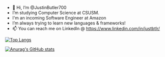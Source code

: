 - 👋 Hi, I’m @JustinButler700
- I’m studying Computer Science at CSUSM.
- I'm an incoming Software Engineer at Amazon
- I’m always trying to learn new languages & frameworks!
- 📫 You can reach me on LinkedIn @ https://www.linkedin.com/in/justbtlr/

[![Top Langs](https://github-readme-stats.vercel.app/api/top-langs/?username=justinbutler700&show_icons=true&theme=radical)](https://github.com/anuraghazra/github-readme-stats)


[![Anurag's GitHub stats](https://github-readme-stats.vercel.app/api?username=justinbutler700&show_icons=true&theme=radical)](https://github.com/anuraghazra/github-readme-stats)


<!---
JustinButler700/JustinButler700 is a ✨ special ✨ repository because its `README.md` (this file) appears on your GitHub profile.
You can click the Preview link to take a look at your changes.
--->
